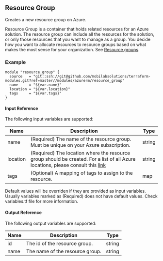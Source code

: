 ## Resource Group
Creates a new resource group on Azure.

Resource Group is a container that holds related resources for an Azure solution. The resource group can include all the resources for the solution, or only those resources that you want to manage as a group. You decide how you want to allocate resources to resource groups based on what makes the most sense for your organization. See [Resource groups](https://docs.microsoft.com/en-us/azure/azure-resource-manager/resource-group-overview#resource-groups).

### Example
```hcl
module "resource_group" {
  source   = "git::ssh://git@github.com/mobilabsolutions/terraform-modules.git?ref=master//modules/azurerm/resource_group"
  name     = "${var.name}"
  location = "${var.location}"
  tags     = "${var.tags}"
}
```

#### Input Reference
The following input variables are supported:

Name | Description | Type 
----------------- | --------- | -------- 
name  | (Required) The name of the resource group. Must be unique on your Azure subscription. | string 
location | (Required) The location where the resource group should be created. For a list of all Azure locations, please consult this [link](https://azure.microsoft.com/en-us/regions/) | string 
tags | (Optional) A mapping of tags to assign to the resource. | map

Default values will be overriden if they are provided as input variables. Usually variables marked as (Required) does not have default values. Check variables.tf file for more information.


#### Output Reference
The following output variables are supported:

Name | Description | Type
----------------- | --------- | --------
id  | The id of the resource group. | string
name | The name of the resource group. | string